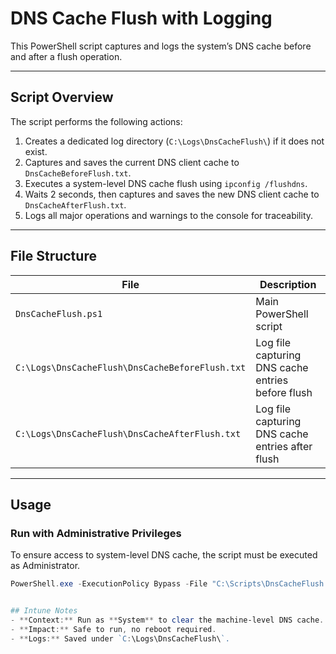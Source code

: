 # DNS Cache Flush with Logging

This PowerShell script captures and logs the system’s DNS cache before and after a flush operation.  


---

##  Script Overview

The script performs the following actions:
1. Creates a dedicated log directory (`C:\Logs\DnsCacheFlush\`) if it does not exist.  
2. Captures and saves the current DNS client cache to `DnsCacheBeforeFlush.txt`.  
3. Executes a system-level DNS cache flush using `ipconfig /flushdns`.  
4. Waits 2 seconds, then captures and saves the new DNS client cache to `DnsCacheAfterFlush.txt`.  
5. Logs all major operations and warnings to the console for traceability.

---

##  File Structure

| File | Description |
|------|--------------|
| `DnsCacheFlush.ps1` | Main PowerShell script |
| `C:\Logs\DnsCacheFlush\DnsCacheBeforeFlush.txt` | Log file capturing DNS cache entries before flush |
| `C:\Logs\DnsCacheFlush\DnsCacheAfterFlush.txt` | Log file capturing DNS cache entries after flush |

---

##  Usage

### **Run with Administrative Privileges**
To ensure access to system-level DNS cache, the script must be executed as Administrator.

```powershell
PowerShell.exe -ExecutionPolicy Bypass -File "C:\Scripts\DnsCacheFlush.ps1"


## Intune Notes
- **Context:** Run as **System** to clear the machine-level DNS cache.  
- **Impact:** Safe to run, no reboot required.  
- **Logs:** Saved under `C:\Logs\DnsCacheFlush\`.  

